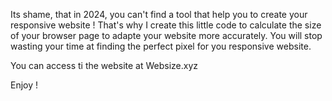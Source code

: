 Its shame, that in 2024, you can't find a tool that help you to create your responsive website !
That's why I create this little code to calculate the size of your browser page to adapte your website more accurately.
You will stop wasting your time at finding the perfect pixel for you responsive website.

You can access ti the website at Websize.xyz 

Enjoy !
